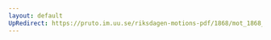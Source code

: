 ```yaml
---
layout: default
UpRedirect: https://pruto.im.uu.se/riksdagen-motions-pdf/1868/mot_1868__ak__300/mot_1868__ak__300-002.pdf
---
```

